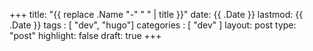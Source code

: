 +++
title: "{{ replace .Name "-" " " | title }}"
date: {{ .Date }}
lastmod: {{ .Date }}
tags : [ "dev", "hugo"]
categories : [ "dev" ]
layout: post
type:  "post"
highlight: false
draft: true
+++